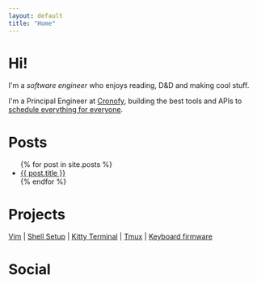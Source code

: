 ```yaml
---
layout: default
title: "Home"
---
```


# Hi!
I'm a <em>software engineer</em> who enjoys reading, D&D and making cool stuff.

I'm a Principal Engineer at <a href="https://cronofy.com">Cronofy</a>, building the best tools and APIs to <a href="https://cronofy.com">schedule everything for everyone</a>.

# Posts

<ul>
  {% for post in site.posts %}
    <li>
      <a href="{{ post.url }}">{{ post.title }}</a>
    </li>
  {% endfor %}
</ul>

# Projects

[Vim](https://github.com/AdamWhittingham/vim-config)
|
[Shell Setup](https://github.com/AdamWhittingham/adshell)
|
[Kitty Terminal](https://github.com/AdamWhittingham/adshell/blob/master/config/kitty/kitty.conf)
|
[Tmux](https://github.com/AdamWhittingham/tmux-config)
|
[Keyboard firmware](https://github.com/AdamWhittingham/keyboards)

# Social

<div class="social">
  <a rel="me" href="https://ruby.social/@ad" aria-label="View Adam's Mastodon profile">
    <span class="fa-brands fa-mastodon"></span>
  </a>
  <a href="https://twitter.com/adamwhittingham"aria-label="View Adam's Twitter profile">
    <span class="fa-brands fa-twitter"></span>
  </a>
  <a href="https://github.com/AdamWhittingham" aria-label="View Adam's Github profile">
    <span class="fa-brands fa-github"></span>
  </a>
  <a href="https://uk.linkedin.com/in/adamwhittingham" aria-label="View Adam's LinkedIn profile">
    <span class="fa-brands fa-linkedin"></span>
  </a>
</div>

<link rel="stylesheet" href="https://cdnjs.cloudflare.com/ajax/libs/font-awesome/6.1.1/css/brands.min.css" integrity="sha512-OivR4OdSsE1onDm/i3J3Hpsm5GmOVvr9r49K3jJ0dnsxVzZgaOJ5MfxEAxCyGrzWozL9uJGKz6un3A7L+redIQ==" crossorigin="anonymous" referrerpolicy="no-referrer" media="all" />
